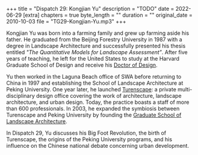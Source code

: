 +++
title = "Dispatch 29: Kongjian Yu"
description = "TODO"
date = 2022-06-29
[extra]
chapters = true
byte_length = ""
duration = ""
original_date = 2010-10-03
file = "TG29-Kongjian-Yu.mp3"
+++

Kongjian Yu was born into a farming family and grew up farming aside his father. He graduated from the Beijing Forestry University in 1987 with a degree in Landscape Architecture and successfully presented his thesis entitled _"The Quantitative Models for Landscape Assessment”_. After five years of teaching, he left for the United States to study at the Harvard Graduate School of Design and receive his [Doctor of Design](https://www.gsd.harvard.edu/doctoral-programs/doctor-of-design/).

Yu then worked in the Laguna Beach office of SWA before returning to China in 1997 and establishing the School of Landscape Architecture at Peking University. One year later, he launched [Turenscape](https://www.turenscape.com/en/home/index.html): a private multi-disciplinary design office covering the work of architecture, landscape architecture, and urban design. Today, the practice boasts a staff of more than 600 professionals. In 2003, he expanded the symbiosis between Turenscape and Peking University by founding the [Graduate School of Landscape Architecture](https://www.isd.pku.edu.cn/info/1460/2594.htm).

In Dispatch 29, Yu discusses his Big Foot Revolution, the birth of Turenscape, the origins of the Peking University programs, and his influence on the Chinese national debate concerning urban development.
